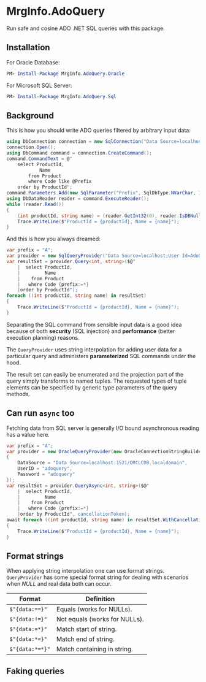# MrgInfo.AdoQuery

Run safe and cosine ADO .NET SQL queries with this package.

## Installation

For Oracle Database:

```powershell
PM> Install-Package MrgInfo.AdoQuery.Oracle
```

For Microsoft SQL Server:

```powershell
PM> Install-Package MrgInfo.AdoQuery.Sql
```

## Background

This is how you should write ADO queries filtered by arbitrary input data:

```csharp
using DbConnection connection = new SqlConnection("Data Source=localhost;User Id=AdoQuery;Password=AdoQuery;");
connection.Open();
using DbCommand command = connection.CreateCommand();
command.CommandText = @"
    select ProductId,
            Name
        from Product
        where Code like @Prefix
    order by ProductId";
command.Parameters.Add(new SqlParameter("Prefix", SqlDbType.NVarChar, 100) { Value = "A%" });
using DbDataReader reader = command.ExecuteReader();
while (reader.Read())
{
    (int productId, string name) = (reader.GetInt32(0), reader.IsDBNull(1) ? "" : reader.GetString(1));
    Trace.WriteLine($"ProductId = {productId}, Name = {name}");
}
```

And this is how you always dreamed:

```csharp
var prefix = "A";
var provider = new SqlQueryProvider("Data Source=localhost;User Id=AdoQuery;Password=AdoQuery;");
var resultSet = provider.Query<int, string>($@"
    |  select ProductId,
    |         Name
    |    from Product
    |   where Code {prefix:=*}
    |order by ProductId");
foreach ((int productId, string name) in resultSet)
{
    Trace.WriteLine($"ProductId = {productId}, Name = {name}");
}
```

Separating the SQL command from sensible input data is a good idea because of both **security** (SQL injection) and **performance** (better execution planning) reasons.

The ```QueryProvider``` uses string interpolation for adding user data for a particular query and administers **parameterized** SQL commands under the hood.

The result set can easily be enumerated and the projection part of the query simply transforms to named tuples. The requested types of tuple elements can be specified by generic type parameters of the query methods.

## Can run ```async``` too

Fetching data from SQL server is generally I/O bound asynchronous reading has a value here.

```csharp
var prefix = "A";
var provider = new OracleQueryProvider(new OracleConnectionStringBuilder
{
    DataSource = "Data Source=localhost:1521/ORCLCDB.localdomain",
    UserID = "adoquery",
    Password = "adoquery"
});
var resultSet = provider.QueryAsync<int, string>($@"
    |  select ProductId,
    |         Name
    |    from Product
    |   where Code {prefix:=*}
    |order by ProductId", cancellationToken);
await foreach ((int productId, string name) in resultSet.WithCancellation(cancellationToken))
{
    Trace.WriteLine($"ProductId = {productId}, Name = {name}");
}
```

## Format strings

When applying string interpolation one can use format strings. `QueryProvider` has some special
format string for dealing with scenarios when *NULL* and real data both can occur.

| Format          | Definition                    |
|-----------------|-------------------------------|
| `$"{data:==}"`  | Equals (works for NULLs).     |
| `$"{data:!=}"`  | Not equals (works for NULLs). |
| `$"{data:=*}"`  | Match start of string.        |
| `$"{data:*=}"`  | Match end of string.          |
| `$"{data:*=*}"` | Match containing in string.   |

## Faking queries
